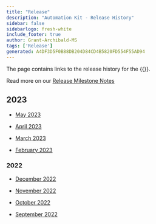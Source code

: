 ```yaml
---
title: "Release"
description: "Automation Kit - Release History"
sidebar: false
sidebarlogo: fresh-white
include_footer: true
author: Grant-Archibald-MS
tags: ['Release']
generated: A4DF3D5F0B88DB204D84CD4B5820FD554F55AD94
---
```


The page contains links to the release history for the {{<product-name>}}.

Read more on our [Release Milestone Notes](/en-gb/releases/milestones)

## 2023

- [May 2023](/en-gb/releases/may-2023)

- [April 2023](/en-gb/releases/april-2023)

- [March 2023](/en-gb/releases/march-2023)

- [February 2023](/en-gb/releases/february-2023)

### 2022

- [December 2022](/en-gb/releases/december-2022)

- [November 2022](/en-gb/releases/november-2022)

- [October 2022](/en-gb/releases/october-2022)

- [September 2022](/en-gb/releases/september-2022)
